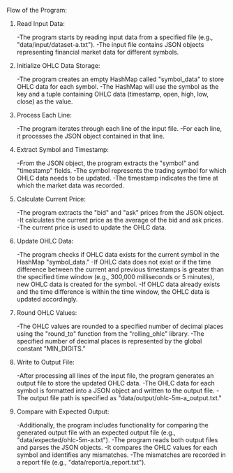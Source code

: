 Flow of the Program:

1. Read Input Data:

	-The program starts by reading input data from a specified file (e.g., "data/input/dataset-a.txt").
	-The input file contains JSON objects representing financial market data for different symbols.

2. Initialize OHLC Data Storage:
	
	-The program creates an empty HashMap called "symbol_data" to store OHLC data for each symbol.
	-The HashMap will use the symbol as the key and a tuple containing OHLC data (timestamp, open, high, low, close) as the value.
	
3. Process Each Line:

	-The program iterates through each line of the input file.
	-For each line, it processes the JSON object contained in that line.

4. Extract Symbol and Timestamp:

	-From the JSON object, the program extracts the "symbol" and "timestamp" fields.
	-The symbol represents the trading symbol for which OHLC data needs to be updated.
	-The timestamp indicates the time at which the market data was recorded.

5. Calculate Current Price:

	-The program extracts the "bid" and "ask" prices from the JSON object.
	-It calculates the current price as the average of the bid and ask prices.
	-The current price is used to update the OHLC data.

6. Update OHLC Data:

	-The program checks if OHLC data exists for the current symbol in the HashMap "symbol_data."
	-If OHLC data does not exist or if the time difference between the current and previous timestamps is greater than the specified time window 	(e.g., 300,000 milliseconds or 5 minutes), new OHLC data is created for the symbol.
	-If OHLC data already exists and the time difference is within the time window, the OHLC data is updated accordingly.

7. Round OHLC Values:

	-The OHLC values are rounded to a specified number of decimal places using the "round_to" function from the "rolling_ohlc" library.
	-The specified number of decimal places is represented by the global constant "MIN_DIGITS."

8. Write to Output File:

	-After processing all lines of the input file, the program generates an output file to store the updated OHLC data.
	-The OHLC data for each symbol is formatted into a JSON object and written to the output file.
	-The output file path is specified as "data/output/ohlc-5m-a_output.txt."

9. Compare with Expected Output:

	-Additionally, the program includes functionality for comparing the generated output file with an expected output file (e.g., "data/expected/ohlc-5m-a.txt").
	-The program reads both output files and parses the JSON objects.
	-It compares the OHLC values for each symbol and identifies any mismatches.
	-The mismatches are recorded in a report file (e.g., "data/report/a_report.txt").
